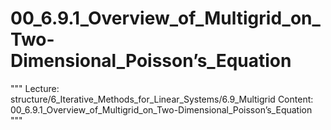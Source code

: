 # 00_6.9.1_Overview_of_Multigrid_on_Two-Dimensional_Poisson’s_Equation

"""
Lecture: structure/6_Iterative_Methods_for_Linear_Systems/6.9_Multigrid
Content: 00_6.9.1_Overview_of_Multigrid_on_Two-Dimensional_Poisson’s_Equation
"""


